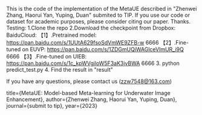  This is the code of the implementation of the MetaUE described in "Zhenwei Zhang, Haorui Yan, Yuping, Duan"  submited to TIP. If you use our code or dataset for academic purposes, please consider citing our paper. Thanks.
Testing:
1.Clone the repo
2.Download the checkpoint from Dropbox:
BaiduCloud:
【1】.Pretrained model:
https://pan.baidu.com/s/1UUtA629fsoSdVmWE9ZFB-w 
6666
【2】.Fine-tuned on EUVP:
https://pan.baidu.com/s/1ZDGmUQiWAGlceVImUR_i9Q 
6666
【3】.Fine-tuned on UIEB:
https://pan.baidu.com/s/1c_kpWVgjloW5F3aK3jvBWA 
6666
3. python predict_test.py
4. Find the result in "result"

If you have any questions, please contact us (zzw7548@163.com)
 
  title={MetaUE: Model-based Meta-learning for Underwater Image Enhancement},
  author={Zhenwei Zhang, Haorui Yan, Yuping, Duan},
  journal={submit to tip},
  year={2023}
 
